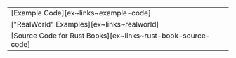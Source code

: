 ||
|--------|
| [Example Code][ex~links~example-code] |
| ["RealWorld" Examples][ex~links~realworld] |
| [Source Code for Rust Books][ex~links~rust-book-source-code] |
